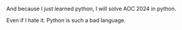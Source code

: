 And because I just learned python, I will solve AOC 2024 in python.

Even if I hate it. Python is such a bad language.
